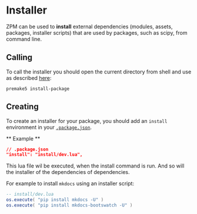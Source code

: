 # Installer
ZPM can be used to **install** external dependencies (modules, assets, packages, installer scripts) that are used
by packages, such as scipy, from command line.

## Calling 
To call the installer you should open the current directory from shell and use
as described [here](../basics/commands/install#install-package):

```
premake5 install-package
```

## Creating
To create an installer for your package, you should add an `install` environment in your
[`.package.json`](../packages/general/.package#install).

** Example **
```json
// .package.json
"install": "install/dev.lua",
```

This lua file wil be executed, when the install command is run. And so will the 
installer of the dependencies of dependencies.

For example to install `mkdocs` using an installer script:
```lua
-- install/dev.lua
os.execute( "pip install mkdocs -U" )
os.execute( "pip install mkdocs-bootswatch -U" )
```